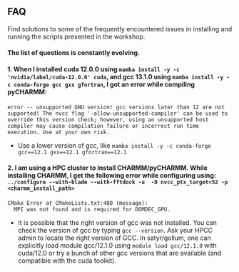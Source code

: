 ## FAQ

Find solutions to some of the frequently encountered issues in installing and running the scripts presented in the workshop.

#### The list of questions is constantly evolving.

#### 1. When I installed cuda 12.0.0 using `mamba install -y -c 'nvidia/label/cuda-12.0.0' cuda`, and gcc 13.1.0 using `mamba install -y -c conda-forge gcc gxx gfortran`, I got an error while compiling pyCHARMM: 
`error -- unsupported GNU version! gcc versions later than 12 are not supported! The nvcc flag '-allow-unsupported-compiler' can be used to override this version check; however, using an unsupported host compiler may cause compilation failure or incorrect run time execution. Use at your own risk.`
- Use a lower version of gcc, like `mamba install -y -c conda-forge gcc==12.1 gxx==12.1 gfortran==12.1`

#### 2. I am using a HPC cluster to install CHARMM/pyCHARMM. While installing CHARMM, I get the following error while configuring using: `../configure --with-blade --with-fftdock -u  -D nvcc_ptx_target=52 -p <charmm_install_path>`

```
CMake Error at CMakeLists.txt:480 (message):
  MPI was not found and is required for DOMDEC_GPU.
```
- It is possible that the right version of gcc was not installed. You can check the version of gcc by typing `gcc --version`. Ask your HPCC admin to locate the right version of GCC. In satyr/gollum, one can explicitly load module gcc/12.1.0 using `module load gcc/12.1.0` with cuda/12.0 or try a bunch of other gcc versions that are available (and compatible with the cuda toolkit).
